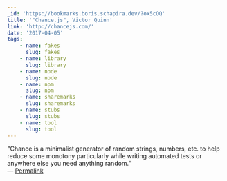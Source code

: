 ```yaml
---
_id: 'https://bookmarks.boris.schapira.dev/?ox5cOQ'
title: '"Chance.js", Victor Quinn'
link: 'http://chancejs.com/'
date: '2017-04-05'
tags:
    - name: fakes
      slug: fakes
    - name: library
      slug: library
    - name: node
      slug: node
    - name: npm
      slug: npm
    - name: sharemarks
      slug: sharemarks
    - name: stubs
      slug: stubs
    - name: tool
      slug: tool
---
```


&quot;Chance is a minimalist generator of random strings, numbers, etc. to help
reduce some monotony particularly while writing automated tests or anywhere else
you need anything random.&quot; <br>&#8212;
<a href="https://bookmarks.boris.schapira.dev/?ox5cOQ" title="Permalink">Permalink</a>
